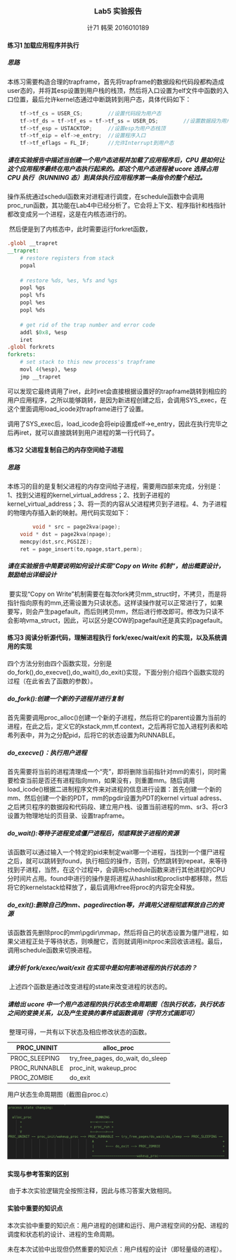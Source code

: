### <center>Lab5 实验报告</center>

<center>计71 韩荣 2016010189</center>

#### 练习1 加载应用程序并执行

##### 思路

​	本练习需要构造合理的trapframe，首先将trapframe的数据段和代码段都构造成user态的，并将其esp设置到用户栈的栈顶，然后将入口设置为elf文件中函数的入口位置，最后允许kernel态通过中断跳转到用户态，具体代码如下：

```c
    tf->tf_cs = USER_CS;		//设置代码段为用户态
    tf->tf_ds = tf->tf_es = tf->tf_ss = USER_DS;		//设置数据段为用户态
    tf->tf_esp = USTACKTOP;		//设置esp为用户态栈顶
    tf->tf_eip = elf->e_entry;	//设置程序入口
    tf->tf_eflags = FL_IF;   	//允许Interrupt到用户态
```

##### 请在实验报告中描述当创建一个用户态进程并加载了应用程序后，CPU 是如何让这个应用程序最终在用户态执行起来的。即这个用户态进程被 ucore 选择占用 CPU 执行（RUNNING 态）到具体执行应用程序第一条指令的整个经过。

​	操作系统通过schedul函数来对进程进行调度，在schedule函数中会调用proc_run函数，其功能在Lab4中已经分析了。它会将上下文、程序指针和栈指针都改变成另一个进程，这是在内核态进行的。

​	然后便是到了内核态中，此时需要运行forkret函数，

```mips
.globl __trapret
__trapret:
    # restore registers from stack
    popal

    # restore %ds, %es, %fs and %gs
    popl %gs
    popl %fs
    popl %es
    popl %ds

    # get rid of the trap number and error code
    addl $0x8, %esp
    iret
.globl forkrets
forkrets:
    # set stack to this new process's trapframe
    movl 4(%esp), %esp
    jmp __trapret
```

​		可以发现它最终调用了iret，此时iret会直接根据设置好的trapframe跳转到相应的用户应用程序，之所以能够跳转，是因为新进程创建之后，会调用SYS_exec，在这个里面调用load_icode对trapframe进行了设置。

​		调用了SYS_exec后，load_icode会将eip设置成elf->e_entry，因此在执行完毕之后再iret，就可以直接跳转到用户进程的第一行代码了。



#### 练习2 父进程复制自己的内存空间给子进程

##### 思路

​	本练习的目的是复制父进程的内存空间给子进程，需要用四部来完成，分别是：1、找到父进程的kernel_virtual_address；2、找到子进程的kernel_virtual_address；3、将一页的内容从父进程拷贝到子进程。4、为子进程的物理内存插入新的映射。用代码实现如下：

```c
 		void * src = page2kva(page);
    void * dst = page2kva(npage);
    memcpy(dst,src,PGSIZE);
    ret = page_insert(to,npage,start,perm);
```

##### 请在实验报告中简要说明如何设计实现”Copy on Write 机制“，给出概要设计，鼓励给出详细设计

​	要实现“Copy on Write”机制需要在每次fork拷贝mm_struct时，不拷贝，而是将指针指向原有的mm,还需设置为只读状态。这样读操作就可以正常进行了，如果要写，则会产生pagefault，而后则拷贝mm，然后进行修改即可。修改为只读不会影响vma_struct，因此，可以区分是COW的pagefault还是真实的pagefault。

#### 练习3  阅读分析源代码，理解进程执行 fork/exec/wait/exit 的实现，以及系统调用的实现

​	四个方法分别由四个函数实现，分别是do_fork(),do_execve(),do_wait(),do_exit()实现，下面分别介绍四个函数实现的过程（在此省去了函数的参数）。

##### 	do_fork():创建一个新的子进程并进行复制

​	首先需要调用proc_alloc()创建一个新的子进程，然后将它的parent设置为当前的进程，在此之后，定义它的kstack,mm,tf.context，之后再将它加入进程列表和哈希列表中，并为之分配pid，后将它的状态设置为RUNNABLE。

##### 	do_execve()：执行用户进程

​	首先需要将当前的进程清理成一个“壳”，即将删除当前指针对mm的索引，同时需要检查当前是否还有进程指向mm，如果没有，则重置mm。随后调用load_icode()根据二进制程序文件来对进程的信息进行设置：首先创建一个新的mm、然后创建一个新的PDT，mm的pgdir设置为PDT的kernel virtual adress、之后拷贝程序的数据段和代码段、建立用户栈、设置当前进程的mm、sr3、将cr3设置为物理地址的页目录、设置trapframe。

##### 	do_wait():等待子进程变成僵尸进程后，彻底释放子进程的资源

​	该函数可以通过输入一个特定的pid来制定wait哪一个进程，当找到一个僵尸进程之后，就可以跳转到found，执行相应的操作，否则，仍然跳转到repeat，来等待找到子进程，当然，在这个过程中，会调用schedule函数来进行其他进程的CPU分时间片占用。found中进行的操作是将进程从hashlist和proclist中都移除，然后将它的kernelstack给释放了，最后调用kfree将proc的内容完全释放。

##### 	do_exit():删除自己的mm、pagedirection等，并调用父进程彻底释放自己的资源

​	该函数首先删除proc的mm\pgdir\mmap，然后将自己的状态设置为僵尸进程，如果父进程正处于等待状态，则唤醒它，否则就调用initproc来回收该进程。最后，调用schedule函数来切换进程。

##### 	请分析 fork/exec/wait/exit 在实现中是如何影响进程的执行状态的？

​	上述四个函数是通过改变进程的state来改变进程的状态的。

##### 	请给出 ucore 中一个用户态进程的执行状态生命周期图（包执行状态，执行状态之间的变换关系，以及产生变换的事件或函数调用（字符方式画即可）

​	整理可得，一共有以下状态及相应修改状态的函数。

| PROC_UNINIT   | alloc_proc                        |
| ------------- | --------------------------------- |
| PROC_SLEEPING | try_free_pages, do_wait, do_sleep |
| PROC_RUNNABLE | proc_init, wakeup_proc            |
| PROC_ZOMBIE   | do_exit                           |

用户状态生命周期图（截图自proc.c）

![截屏2020-04-19下午5.27.00](./pic1.png)



#### 实现与参考答案的区别

​	由于本次实验逻辑完全按照注释，因此与练习答案大致相同。

#### 实验中重要的知识点

​	本次实验中重要的知识点：用户进程的创建和运行、用户进程空间的分配、进程的调度和状态机的设计、进程的生命周期。

​	未在本次试验中出现但仍然重要的知识点：用户线程的设计（即轻量级的进程）。





